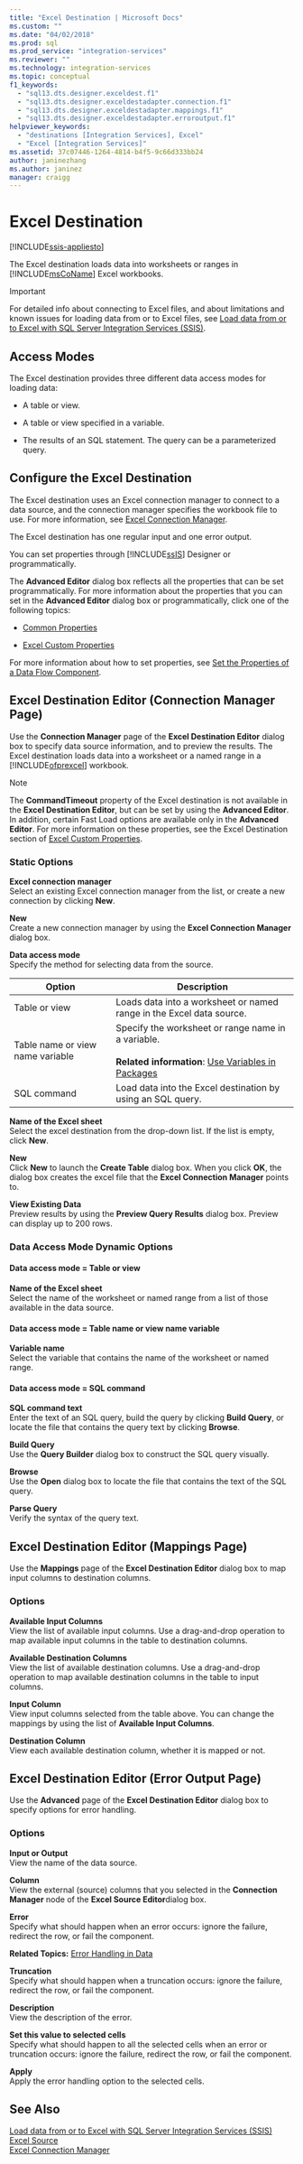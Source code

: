 ```yaml
---
title: "Excel Destination | Microsoft Docs"
ms.custom: ""
ms.date: "04/02/2018"
ms.prod: sql
ms.prod_service: "integration-services"
ms.reviewer: ""
ms.technology: integration-services
ms.topic: conceptual
f1_keywords: 
  - "sql13.dts.designer.exceldest.f1"
  - "sql13.dts.designer.exceldestadapter.connection.f1"
  - "sql13.dts.designer.exceldestadapter.mappings.f1"
  - "sql13.dts.designer.exceldestadapter.erroroutput.f1"
helpviewer_keywords: 
  - "destinations [Integration Services], Excel"
  - "Excel [Integration Services]"
ms.assetid: 37c07446-1264-4814-b4f5-9c66d333bb24
author: janinezhang
ms.author: janinez
manager: craigg
---
```

# Excel Destination

[!INCLUDE[ssis-appliesto](../../includes/ssis-appliesto-ssvrpluslinux-asdb-asdw-xxx.md)]


  The Excel destination loads data into worksheets or ranges in [!INCLUDE[msCoName](../../includes/msconame-md.md)] Excel workbooks.  

> [!IMPORTANT]
> For detailed info about connecting to Excel files, and about limitations and known issues for loading data from or to Excel files, see [Load data from or to Excel with SQL Server Integration Services (SSIS)](../load-data-to-from-excel-with-ssis.md).
  
## Access Modes  
 The Excel destination provides three different data access modes for loading data:  
  
-   A table or view.  
  
-   A table or view specified in a variable.  
  
-   The results of an SQL statement. The query can be a parameterized query.  
  
## Configure the Excel Destination  
 The Excel destination uses an Excel connection manager to connect to a data source, and the connection manager specifies the workbook file to use. For more information, see [Excel Connection Manager](../../integration-services/connection-manager/excel-connection-manager.md).  
  
 The Excel destination has one regular input and one error output.  
  
 You can set properties through [!INCLUDE[ssIS](../../includes/ssis-md.md)] Designer or programmatically.  
  
 The **Advanced Editor** dialog box reflects all the properties that can be set programmatically. For more information about the properties that you can set in the **Advanced Editor** dialog box or programmatically, click one of the following topics:  
  
-   [Common Properties](https://msdn.microsoft.com/library/51973502-5cc6-4125-9fce-e60fa1b7b796)  
  
-   [Excel Custom Properties](../../integration-services/data-flow/excel-custom-properties.md)  
  
 For more information about how to set properties, see [Set the Properties of a Data Flow Component](../../integration-services/data-flow/set-the-properties-of-a-data-flow-component.md).  
  
## Excel Destination Editor (Connection Manager Page)
  Use the **Connection Manager** page of the **Excel Destination Editor** dialog box to specify data source information, and to preview the results. The Excel destination loads data into a worksheet or a named range in a [!INCLUDE[ofprexcel](../../includes/ofprexcel-md.md)] workbook.  
  
> [!NOTE]  
>  The **CommandTimeout** property of the Excel destination is not available in the **Excel Destination Editor**, but can be set by using the **Advanced Editor**. In addition, certain Fast Load options are available only in the **Advanced Editor**. For more information on these properties, see the Excel Destination section of [Excel Custom Properties](../../integration-services/data-flow/excel-custom-properties.md).  
  
### Static Options  
 **Excel connection manager**  
 Select an existing Excel connection manager from the list, or create a new connection by clicking **New**.  
  
 **New**  
 Create a new connection manager by using the **Excel Connection Manager** dialog box.  
  
 **Data access mode**  
 Specify the method for selecting data from the source.  
  
|Option|Description|  
|------------|-----------------|  
|Table or view|Loads data into a worksheet or named range in the Excel data source.|  
|Table name or view name variable|Specify the worksheet or range name in a variable.<br /><br /> **Related information**: [Use Variables in Packages](https://msdn.microsoft.com/library/7742e92d-46c5-4cc4-b9a3-45b688ddb787)|  
|SQL command|Load data into the Excel destination by using an SQL query.|  
  
 **Name of the Excel sheet**  
 Select the excel destination from the drop-down list. If the list is empty, click **New**.  
  
 **New**  
 Click **New** to launch the **Create Table** dialog box. When you click **OK**, the dialog box creates the excel file that the **Excel Connection Manager** points to.  
  
 **View Existing Data**  
 Preview results by using the **Preview Query Results** dialog box. Preview can display up to 200 rows.  
  
### Data Access Mode Dynamic Options  
  
#### Data access mode = Table or view  
 **Name of the Excel sheet**  
 Select the name of the worksheet or named range from a list of those available in the data source.  
  
#### Data access mode = Table name or view name variable  
 **Variable name**  
 Select the variable that contains the name of the worksheet or named range.  
  
#### Data access mode = SQL command  
 **SQL command text**  
 Enter the text of an SQL query, build the query by clicking **Build Query**, or locate the file that contains the query text by clicking **Browse**.  
  
 **Build Query**  
 Use the **Query Builder** dialog box to construct the SQL query visually.  
  
 **Browse**  
 Use the **Open** dialog box to locate the file that contains the text of the SQL query.  
  
 **Parse Query**  
 Verify the syntax of the query text.  
  
## Excel Destination Editor (Mappings Page)
  Use the **Mappings** page of the **Excel Destination Editor** dialog box to map input columns to destination columns.  
  
### Options  
 **Available Input Columns**  
 View the list of available input columns. Use a drag-and-drop operation to map available input columns in the table to destination columns.  
  
 **Available Destination Columns**  
 View the list of available destination columns. Use a drag-and-drop operation to map available destination columns in the table to input columns.  
  
 **Input Column**  
 View input columns selected from the table above. You can change the mappings by using the list of **Available Input Columns**.  
  
 **Destination Column**  
 View each available destination column, whether it is mapped or not.  
  
## Excel Destination Editor (Error Output Page)
  Use the **Advanced** page of the **Excel Destination Editor** dialog box to specify options for error handling.  
  
### Options  
 **Input or Output**  
 View the name of the data source.  
  
 **Column**  
 View the external (source) columns that you selected in the **Connection Manager** node of the **Excel Source Editor**dialog box.  
  
 **Error**  
 Specify what should happen when an error occurs: ignore the failure, redirect the row, or fail the component.  
  
 **Related Topics:** [Error Handling in Data](../../integration-services/data-flow/error-handling-in-data.md)  
  
 **Truncation**  
 Specify what should happen when a truncation occurs: ignore the failure, redirect the row, or fail the component.  
  
 **Description**  
 View the description of the error.  
  
 **Set this value to selected cells**  
 Specify what should happen to all the selected cells when an error or truncation occurs: ignore the failure, redirect the row, or fail the component.  
  
 **Apply**  
 Apply the error handling option to the selected cells.  
  
## See Also  
 [Load data from or to Excel with SQL Server Integration Services (SSIS)](../load-data-to-from-excel-with-ssis.md)  
 [Excel Source](../../integration-services/data-flow/excel-source.md)   
[Excel Connection Manager](../connection-manager/excel-connection-manager.md)
